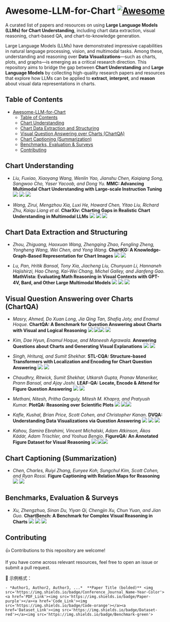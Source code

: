 # Awesome-LLM-for-Chart [![Awesome](https://awesome.re/badge.svg)](https://awesome.re)

A curated list of papers and resources on using **Large Language Models (LLMs) for Chart Understanding**, including chart data extraction, visual reasoning, chart-based QA, and chart-to-knowledge generation.

Large Language Models (LLMs) have demonstrated impressive capabilities in natural language processing, vision, and multimodal tasks. Among these, understanding and reasoning over **Data Visualizations**—such as charts, plots, and graphs—is emerging as a critical research direction.
This repository aims to bridge the gap between **Chart Understanding** and **Large Language Models** by collecting high-quality research papers and resources that explore how LLMs can be applied to **extract**, **interpret**, and **reason** about visual data representations in charts.

## Table of Contents

- [Awesome-LLM-for-Chart ](#awesome-llm-for-chart-)
  - [Table of Contents](#table-of-contents)
  - [Chart Understanding](#chart-understanding)
  - [Chart Data Extraction and Structuring](#chart-data-extraction-and-structuring)
  - [Visual Question Answering over Charts (ChartQA)](#visual-question-answering-over-charts-chartqa)
  - [Chart Captioning (Summarization)](#chart-captioning-summarization)
  - [Benchmarks, Evaluation \& Surveys](#benchmarks-evaluation--surveys)
  - [Contributing](#contributing)

## Chart Understanding
- *Liu, Fuxiao, Xiaoyang Wang, Wenlin Yao, Jianshu Chen, Kaiqiang Song, Sangwoo Cho, Yaser Yacoob, and Dong Yu.* **MMC: Advancing Multimodal Chart Understanding with Large-scale Instruction Tuning** <img src='https://img.shields.io/badge/NAACL-2024-yellow'> <a href='https://arxiv.org/abs/2311.10774'><img src='https://img.shields.io/badge/Paper-purple'></a>
  <a href='https://github.com/FuxiaoLiu/MMC'><img src='https://img.shields.io/badge/Dataset-red'></a>

- *Wang, Zirui, Mengzhou Xia, Luxi He, Howard Chen, Yitao Liu, Richard Zhu, Kaiqu Liang et al.* **CharXiv: Charting Gaps in Realistic Chart Understanding in Multimodal LLMs** <img src='https://img.shields.io/badge/Arxiv-2024-yellow'> <a href='https://arxiv.org/pdf/2406.18521'><img src='https://img.shields.io/badge/Paper-purple'></a>  <a href='https://huggingface.co/datasets/princeton-nlp/CharXiv'><img src='https://img.shields.io/badge/Dataset-red'></a>


## Chart Data Extraction and Structuring
- *Zhou, Zhiguang, Haoxuan Wang, Zhengqing Zhao, Fengling Zheng, Yongheng Wang, Wei Chen, and Yong Wang.* **ChartKG: A Knowledge-Graph-Based Representation for Chart Images** <img src='https://img.shields.io/badge/TVCG-2024-yellow'> <a href='https://ieeexplore.ieee.org/document/10711251/'><img src='https://img.shields.io/badge/Paper-purple'></a>
  
- *Lu, Pan, Hritik Bansal, Tony Xia, Jiacheng Liu, Chunyuan Li, Hannaneh Hajishirzi, Hao Cheng, Kai-Wei Chang, Michel Galley, and Jianfeng Gao.* **MathVista: Evaluating Math Reasoning in Visual Contexts with GPT-4V, Bard, and Other Large Multimodal Models** <img src='https://img.shields.io/badge/ICLR-2024-yellow'> <a href='https://arxiv.org/abs/2310.02255'><img src='https://img.shields.io/badge/Paper-purple'></a> <a href='https://huggingface.co/datasets/AI4Math/MathVista'><img src='https://img.shields.io/badge/Dataset-red'></a>


## Visual Question Answering over Charts (ChartQA)
- *Masry, Ahmed, Do Xuan Long, Jia Qing Tan, Shafiq Joty, and Enamul Hoque.* **ChartQA: A Benchmark for Question Answering about Charts with Visual and Logical Reasoning** <img src='https://img.shields.io/badge/ACL_Findings-2022-yellow'> <a href='https://aclanthology.org/2022.findings-acl.177/'><img src='https://img.shields.io/badge/Paper-purple'></a><a href='https://github.com/vis-nlp/ChartQA'><img src='https://img.shields.io/badge/Dataset-red'></a> <img src='https://img.shields.io/badge/Benchmark-green'>

- *Kim, Dae Hyun, Enamul Hoque, and Maneesh Agrawala.* **Answering Questions about Charts and Generating Visual Explanations** <img src='https://img.shields.io/badge/CHI-2020-yellow'> <a href='https://dl.acm.org/doi/10.1145/3313831.3376467/'><img src='https://img.shields.io/badge/Paper-purple'></a>

- *Singh, Hrituraj, and Sumit Shekhar.* **STL-CQA: Structure-based Transformers with Localization and Encoding for Chart Question Answering** <img src='https://img.shields.io/badge/EMNLP-2020-yellow'> <a href='https://aclanthology.org/2020.emnlp-main.264/'><img src='https://img.shields.io/badge/Paper-purple'></a>

- *Chaudhry, Ritwick, Sumit Shekhar, Utkarsh Gupta, Pranav Maneriker, Prann Bansal, and Ajay Joshi.* **LEAF-QA: Locate, Encode & Attend for Figure Question Answering** <img src='https://img.shields.io/badge/WACV-2020-yellow'> <a href='https://openaccess.thecvf.com/content_WACV_2020/papers/Chaudhry_LEAF-QA_Locate_Encode__Attend_for_Figure_Question_Answering_WACV_2020_paper.pdf'><img src='https://img.shields.io/badge/Paper-purple'></a>

- *Methani, Nitesh, Pritha Ganguly, Mitesh M. Khapra, and Pratyush Kumar.* **PlotQA: Reasoning over Scientific Plots**
  <img src='https://img.shields.io/badge/WACV-2020-yellow'> <a href='https://arxiv.org/abs/1909.00997'><img src='https://img.shields.io/badge/Paper-purple'></a><a href='https://github.com/NiteshMethani/PlotQA'><img src='https://img.shields.io/badge/Dataset-red'></a>

- *Kafle, Kushal, Brian Price, Scott Cohen, and Christopher Kanan.* **DVQA: Understanding Data Visualizations via Question Answering** <img src='https://img.shields.io/badge/CVPR-2018-yellow'> <a href='https://openaccess.thecvf.com/content_cvpr_2018/papers/Kafle_DVQA_Understanding_Data_CVPR_2018_paper.pdf'><img src='https://img.shields.io/badge/Paper-purple'></a>
  <a href='https://github.com/kushalkafle/DVQA_dataset'><img src='https://img.shields.io/badge/Dataset-red'></a>

- *Kahou, Samira Ebrahimi, Vincent Michalski, Adam Atkinson, Ákos Kádár, Adam Trischler, and Yoshua Bengio.* **FigureQA: An Annotated Figure Dataset for Visual Reasoning** <img src='https://img.shields.io/badge/ICLR_Workshop-2018-yellow'> <a href='https://arxiv.org/abs/1710.07300'><img src='https://img.shields.io/badge/Paper-purple'></a><a href='https://www.microsoft.com/en-us/research/project/figureqa-dataset/'><img src='https://img.shields.io/badge/Dataset-red'></a>




## Chart Captioning (Summarization)
- *Chen, Charles, Ruiyi Zhang, Eunyee Koh, Sungchul Kim, Scott Cohen, and Ryan Rossi.* **Figure Captioning with Relation Maps for Reasoning** <img src='https://img.shields.io/badge/WACV-2020-yellow'> <a href='https://openaccess.thecvf.com/content_WACV_2020/papers/Chen_Figure_Captioning_with_Relation_Maps_for_Reasoning_WACV_2020_paper.pdf'><img src='https://img.shields.io/badge/Paper-purple'></a>



## Benchmarks, Evaluation & Surveys
- *Xu, Zhengzhuo, Sinan Du, Yiyan Qi, Chengjin Xu, Chun Yuan, and Jian Guo.* **ChartBench: A Benchmark for Complex Visual Reasoning in Charts** <img src='https://img.shields.io/badge/Arxiv-2023-yellow'> <a href='https://arxiv.org/abs/2312.15915'><img src='https://img.shields.io/badge/Paper-purple'></a> <a href='https://huggingface.co/datasets/SincereX/ChartBench'><img src='https://img.shields.io/badge/Dataset-red'></a>



## Contributing
👍 Contributions to this repository are welcome! 

If you have come across relevant resources, feel free to open an issue or submit a pull request.

📌 示例格式：

```
- *Author1, Author2, Author3, ...*  **Paper Title (bolded)** <img src='https://img.shields.io/badge/Conference_Journal_Name-Year-Color'><a href='PDF_Link'><img src='https://img.shields.io/badge/Paper-purple'></a><a href='Code_Link'><img src='https://img.shields.io/badge/Code-orange'></a><a href='Dataset_Link'><img src='https://img.shields.io/badge/Dataset-red'></a><img src='https://img.shields.io/badge/Benchmark-green'>

```

[#contributing]: #-contributing
[#benchmarks--surveys]: #-benchmarks--surveys
